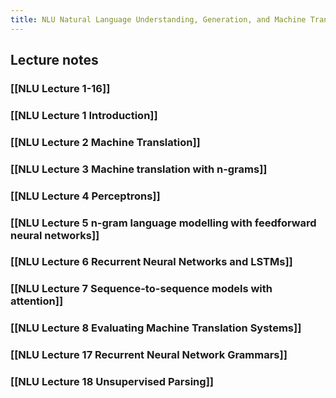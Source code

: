 ```yaml
---
title: NLU Natural Language Understanding, Generation, and Machine Translation
---
```


## Lecture notes

### [[NLU Lecture 1-16]]
### [[NLU Lecture 1 Introduction]]
### [[NLU Lecture 2 Machine Translation]]
### [[NLU Lecture 3 Machine translation with n-grams]]
### [[NLU Lecture 4 Perceptrons]]
### [[NLU Lecture 5 n-gram language modelling with feedforward neural networks]]
### [[NLU Lecture 6 Recurrent Neural Networks and LSTMs]]
### [[NLU Lecture 7 Sequence-to-sequence models with attention]]
### [[NLU Lecture 8 Evaluating Machine Translation Systems]]
###
###
###
###
### [[NLU Lecture 17 Recurrent Neural Network Grammars]]
### [[NLU Lecture 18 Unsupervised Parsing]]
##
